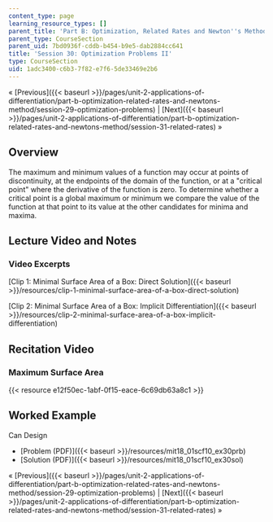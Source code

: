 ```yaml
---
content_type: page
learning_resource_types: []
parent_title: 'Part B: Optimization, Related Rates and Newton''s Method'
parent_type: CourseSection
parent_uid: 7bd0936f-cddb-b454-b9e5-dab2884cc641
title: 'Session 30: Optimization Problems II'
type: CourseSection
uid: 1adc3400-c6b3-7f82-e7f6-5de33469e2b6
---
```


« [Previous]({{< baseurl >}}/pages/unit-2-applications-of-differentiation/part-b-optimization-related-rates-and-newtons-method/session-29-optimization-problems) | [Next]({{< baseurl >}}/pages/unit-2-applications-of-differentiation/part-b-optimization-related-rates-and-newtons-method/session-31-related-rates) »

Overview
--------

The maximum and minimum values of a function may occur at points of discontinuity, at the endpoints of the domain of the function, or at a "critical point" where the derivative of the function is zero. To determine whether a critical point is a global maximum or minimum we compare the value of the function at that point to its value at the other candidates for minima and maxima.

Lecture Video and Notes
-----------------------

### Video Excerpts

[Clip 1: Minimal Surface Area of a Box: Direct Solution]({{< baseurl >}}/resources/clip-1-minimal-surface-area-of-a-box-direct-solution)

[Clip 2: Minimal Surface Area of a Box: Implicit Differentiation]({{< baseurl >}}/resources/clip-2-minimal-surface-area-of-a-box-implicit-differentiation)

Recitation Video
----------------

### Maximum Surface Area

{{< resource e12f50ec-1abf-0f15-eace-6c69db63a8c1 >}}

Worked Example
--------------

Can Design

*   [Problem (PDF)]({{< baseurl >}}/resources/mit18_01scf10_ex30prb)
*   [Solution (PDF)]({{< baseurl >}}/resources/mit18_01scf10_ex30sol)

« [Previous]({{< baseurl >}}/pages/unit-2-applications-of-differentiation/part-b-optimization-related-rates-and-newtons-method/session-29-optimization-problems) | [Next]({{< baseurl >}}/pages/unit-2-applications-of-differentiation/part-b-optimization-related-rates-and-newtons-method/session-31-related-rates) »